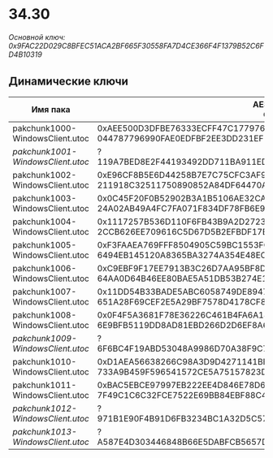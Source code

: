 # 34.30

###### Основной ключ: 0x9FAC22D029C8BFEC51ACA2BF665F30558FA7D4CE366F4F1379B52C6FD4B10319

## Динамические ключи

| Имя пака                          | AES Ключ</br>GUID                                                                                       | HiRes Текстуры |
|-----------------------------------|---------------------------------------------------------------------------------------------------------|----------------|
| pakchunk1000-WindowsClient.utoc   | 0xAEE500D3DFBE76333ECFF47C177976BAD16A020206A6AF4E6389ADBB8144AEB4</br>044787796990FAE0EDFBF2EE3DD231EF | ❌             |
| *pakchunk1001-WindowsClient.utoc* | ?</br>119A7BED8E2F44193492DD711BA911ED 																  | ✔️             |
| pakchunk1002-WindowsClient.utoc   | 0xE96CF8B5E6D44258B7E7C75CFC3AF9E77AA3F7E7E4329712680EFFFEF5A9E3F7</br>211918C32511750890852A84DF64470A | ❌             |
| pakchunk1003-WindowsClient.utoc   | 0x0C45F20F0B52902B3A1B5106AE32CA76DD04B39BF0A087C4C61C9C0F475786E3</br>24A02AB49A4FC7FA071F834DF78FB6E9 | ❌             |
| pakchunk1004-WindowsClient.utoc   | 0x1117257B536D110F6FB43B9A2D2723D3651C7A9091704DAA174B756ADC239DE4</br>2CCB626EE709616C5D67D5B2EFBDF17E | ❌             |
| pakchunk1005-WindowsClient.utoc   | 0xF3FAAEA769FFF8504905C59BC1553FCA1891C7A0AA86210AC3059B1AFCA4FDF4</br>6494EB145120A8365BA3274A354E48EC | ✔️             |
| pakchunk1006-WindowsClient.utoc   | 0xC9EBF9F17EE7913B3C26D7AA95BF8D2C6391794FE7B3502B34D4E0F6F2113A87</br>64AA0D64B46EE80BAE5A51DB53B274E1 | ✔️             |
| pakchunk1007-WindowsClient.utoc   | 0x11DD54B33BADE5ABC6058749DE89476F7A1DFDECA3E5F30DE3505AD24FCA9F49</br>651A28F69CEF2E5A29BF7578D4178CF8 | ✔️             |
| pakchunk1008-WindowsClient.utoc   | 0x0F4F5A3681F78E36226C461B4FA6A187A0D51C5E3B317425B39DAE566E95187A</br>6E9BFB5119DD8AD81EBD266D2D6EF8A6 | ✔️             |
| *pakchunk1009-WindowsClient.utoc* | ?</br>6F6BC4F19ABD53048A9986D70A38F9C7 																  | ❌             |
| pakchunk1010-WindowsClient.utoc   | 0xD1AEA56638266C98A3D9D4271141BE05FB1F9C28FABF8671E5101B7E94484300</br>733A9B459F596541572CE5A75157823D | ❌             |
| pakchunk1011-WindowsClient.utoc   | 0xBAC5EBCE97997EB222EE4D846E78D6437581F84A49E0908087AA852F2CE9B25C</br>7F49C1C6C32FCE7522E69BB84EBF88C4 | ❌             |
| *pakchunk1012-WindowsClient.utoc* | ?</br>971B1E90F4B91D6FB3234BC1A32D5C57 																  | ❌             |
| *pakchunk1013-WindowsClient.utoc* | ?</br>A587E4D303446848B66E5DABFCB5657D 																  | ❌             |
